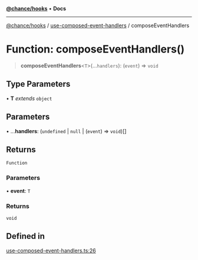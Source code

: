 [**@chance/hooks**](../../README.md) • **Docs**

***

[@chance/hooks](../../modules.md) / [use-composed-event-handlers](../README.md) / composeEventHandlers

# Function: composeEventHandlers()

> **composeEventHandlers**\<`T`\>(...`handlers`): (`event`) => `void`

## Type Parameters

• **T** *extends* `object`

## Parameters

• ...**handlers**: (`undefined` \| `null` \| (`event`) => `void`)[]

## Returns

`Function`

### Parameters

• **event**: `T`

### Returns

`void`

## Defined in

[use-composed-event-handlers.ts:26](https://github.com/chaance/hooks/blob/3a106812f998ae2dc116bc6963936377cd0af671/src/use-composed-event-handlers.ts#L26)
